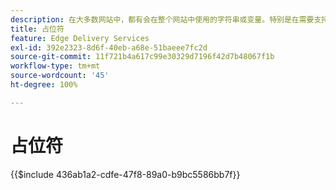 ```yaml
---
description: 在大多数网站中，都有会在整个网站中使用的字符串或变量。特别是在需要支持多种语言的网站中，不建议硬编码这些值。相反，可以集中使用和管理占位符。
title: 占位符
feature: Edge Delivery Services
exl-id: 392e2323-8d6f-40eb-a68e-51baeee7fc2d
source-git-commit: 11f721b4a617c99e30329d7196f42d7b48067f1b
workflow-type: tm+mt
source-wordcount: '45'
ht-degree: 100%

---
```


# 占位符

{{$include 436ab1a2-cdfe-47f8-89a0-b9bc5586bb7f}}

